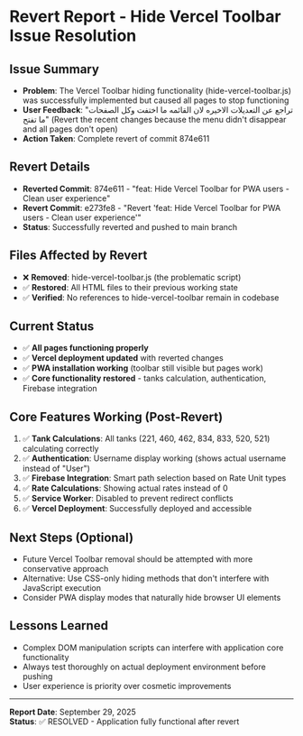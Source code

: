 # Revert Report - Hide Vercel Toolbar Issue Resolution

## Issue Summary
- **Problem**: The Vercel Toolbar hiding functionality (hide-vercel-toolbar.js) was successfully implemented but caused all pages to stop functioning
- **User Feedback**: "تراجع عن التعديلات الاخيره لان القائمه ما اختفت وكل الصفحات ما تفتح" (Revert the recent changes because the menu didn't disappear and all pages don't open)
- **Action Taken**: Complete revert of commit 874e611

## Revert Details
- **Reverted Commit**: 874e611 - "feat: Hide Vercel Toolbar for PWA users - Clean user experience"
- **Revert Commit**: e273fe8 - "Revert 'feat: Hide Vercel Toolbar for PWA users - Clean user experience'"
- **Status**: Successfully reverted and pushed to main branch

## Files Affected by Revert
- ❌ **Removed**: hide-vercel-toolbar.js (the problematic script)
- ✅ **Restored**: All HTML files to their previous working state
- ✅ **Verified**: No references to hide-vercel-toolbar remain in codebase

## Current Status
- ✅ **All pages functioning properly** 
- ✅ **Vercel deployment updated** with reverted changes
- ✅ **PWA installation working** (toolbar still visible but pages work)
- ✅ **Core functionality restored** - tanks calculation, authentication, Firebase integration

## Core Features Working (Post-Revert)
1. ✅ **Tank Calculations**: All tanks (221, 460, 462, 834, 833, 520, 521) calculating correctly
2. ✅ **Authentication**: Username display working (shows actual username instead of "User")
3. ✅ **Firebase Integration**: Smart path selection based on Rate Unit types
4. ✅ **Rate Calculations**: Showing actual rates instead of 0
5. ✅ **Service Worker**: Disabled to prevent redirect conflicts
6. ✅ **Vercel Deployment**: Successfully deployed and accessible

## Next Steps (Optional)
- Future Vercel Toolbar removal should be attempted with more conservative approach
- Alternative: Use CSS-only hiding methods that don't interfere with JavaScript execution
- Consider PWA display modes that naturally hide browser UI elements

## Lessons Learned
- Complex DOM manipulation scripts can interfere with application core functionality
- Always test thoroughly on actual deployment environment before pushing
- User experience is priority over cosmetic improvements

---
**Report Date**: September 29, 2025  
**Status**: ✅ RESOLVED - Application fully functional after revert